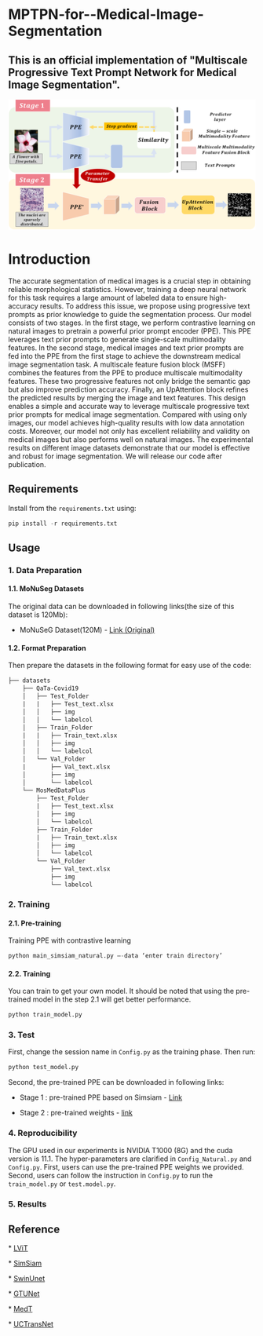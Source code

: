 # MPTPN-for--Medical-Image-Segmentation

##  This is an official implementation of "Multiscale Progressive Text Prompt Network for Medical Image Segmentation".

<p align='center'>  
  <img src='image/model2.png' />
</p>



# Introduction

The accurate segmentation of medical images is a crucial step in obtaining reliable morphological statistics. However, training a deep neural network for this task requires a large amount of labeled data to ensure high-accuracy results. To address this issue, we propose using progressive text prompts as prior knowledge to guide the segmentation process. Our model consists of two stages. In the first stage, we perform contrastive learning on natural images to pretrain a powerful prior prompt encoder (PPE). This PPE leverages text prior prompts to generate single-scale multimodality features. In the second stage, medical images and text prior prompts are fed into the PPE from the first stage to achieve the downstream medical image segmentation task. A multiscale feature fusion block (MSFF) combines the features from the PPE to produce multiscale multimodality features. These two progressive features not only bridge the semantic gap but also improve prediction accuracy. Finally, an UpAttention block refines the predicted results by merging the image and text features. This design enables a simple and accurate way to leverage multiscale progressive text prior prompts for medical image segmentation. Compared with using only images, our model achieves high-quality results with low data annotation costs. Moreover, our model not only has excellent reliability and validity on medical images but also performs well on natural images. The experimental results on different image datasets demonstrate that our model is effective and robust for image segmentation. We will release our code after publication.


## Requirements

Install from the ```requirements.txt``` using:

```python
pip install -r requirements.txt
```

## Usage

### 1. Data Preparation

#### 1.1. MoNuSeg Datasets

The original data can be downloaded in following links(the size of this dataset is 120Mb):

- MoNuSeG Dataset(120M) - [Link (Original)](https://monuseg.grand-challenge.org/Data/)

#### 1.2. Format Preparation

Then prepare the datasets in the following format for easy use of the code:

```
├── datasets
    ├── QaTa-Covid19
    │   ├── Test_Folder
    |   |   ├── Test_text.xlsx
    │   │   ├── img
    │   │   └── labelcol
    │   ├── Train_Folder
    |   |   ├── Train_text.xlsx
    │   │   ├── img
    │   │   └── labelcol
    │   └── Val_Folder
    |	    ├── Val_text.xlsx
    │       ├── img
    │       └── labelcol
    └── MosMedDataPlus
        ├── Test_Folder
        |   ├── Test_text.xlsx
        │   ├── img
        │   └── labelcol
        ├── Train_Folder
        |   ├── Train_text.xlsx
        │   ├── img
        │   └── labelcol
        └── Val_Folder
            ├── Val_text.xlsx
            ├── img
            └── labelcol
```

### 2. Training

#### 2.1. Pre-training

Training PPE with contrastive learning

```python
python main_simsiam_natural.py –-data ‘enter train directory’
```

####  2.2. Training

You can train to get your own model. It should be noted that using the pre-trained model in the step 2.1 will get better performance.

```python
python train_model.py
```

###  3. Test

First, change the session name in ```Config.py``` as the training phase. Then run:

```python
python test_model.py
```

Second, the pre-trained PPE can be downloaded in following links:

-  Stage 1 : pre-trained PPE based on Simsiam - [Link](https://drive.google.com/file/d/1vOb6jfONAVnMPpUq4tUmuVFumpDk5I9O/view?usp=drive_link)

-  Stage 2 : pre-trained weights - [link](https://drive.google.com/file/d/1A02GX_2af3mtnVsF8sx_9mmoxAiEbxAo/view?usp=drive_link)

###  4. Reproducibility

The GPU used in our experiments is NVIDIA T1000 (8G) and the cuda version is 11.1. The hyper-parameters are clarified in ```Config_Natural.py``` and  ```Config.py```. First, users can use the pre-trained PPE weights we provided. Second, users can follow the instruction in  ```Config.py``` to run the ```train_model.py``` or ```test.model.py```.

### 5. Results

## Reference

\* [LViT](https://github.com/HUANGLIZI/LViT/)

\* [SimSiam](https://github.com/PatrickHua/SimSiam)

\* [SwinUnet](https://github.com/HuCaoFighting/Swin-Unet)

\* [GTUNet](https://github.com/kent0n-li/gt-u-net)

\* [MedT](https://github.com/jeya-maria-jose/Medical-Transformer)

\* [UCTransNet](https://github.com/McGregorWwww/UCTransNet)

